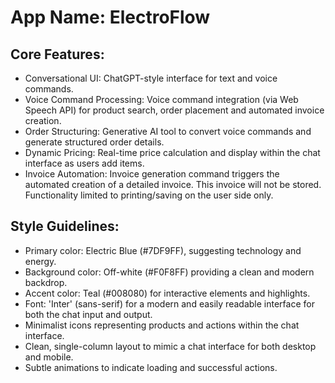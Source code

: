 # **App Name**: ElectroFlow

## Core Features:

- Conversational UI: ChatGPT-style interface for text and voice commands.
- Voice Command Processing: Voice command integration (via Web Speech API) for product search, order placement and automated invoice creation.
- Order Structuring: Generative AI tool to convert voice commands and generate structured order details.
- Dynamic Pricing: Real-time price calculation and display within the chat interface as users add items.
- Invoice Automation: Invoice generation command triggers the automated creation of a detailed invoice.  This invoice will not be stored. Functionality limited to printing/saving on the user side only.

## Style Guidelines:

- Primary color: Electric Blue (#7DF9FF), suggesting technology and energy.
- Background color: Off-white (#F0F8FF) providing a clean and modern backdrop.
- Accent color: Teal (#008080) for interactive elements and highlights.
- Font: 'Inter' (sans-serif) for a modern and easily readable interface for both the chat input and output.
- Minimalist icons representing products and actions within the chat interface.
- Clean, single-column layout to mimic a chat interface for both desktop and mobile.
- Subtle animations to indicate loading and successful actions.